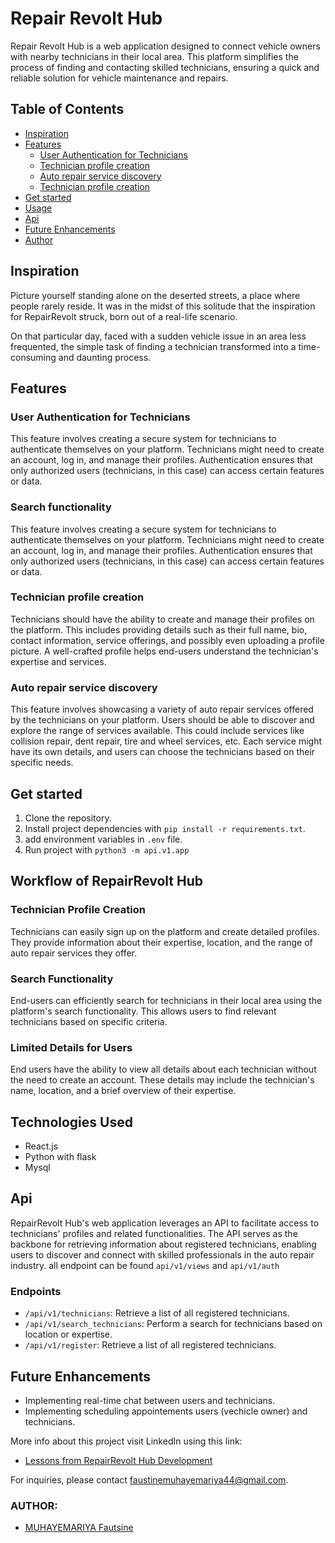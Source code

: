 # Repair Revolt Hub

Repair Revolt Hub is a web application designed to connect vehicle owners with nearby technicians in their local area.
This platform simplifies the process of finding and contacting skilled technicians, ensuring a quick and reliable solution for vehicle maintenance and repairs. 

## Table of Contents

- [Inspiration](#inspiration)
- [Features](#features)
  - [User Authentication for Technicians](#user-authentication-for-technicians)
  - [Technician profile creation](#technician-profile-creation)
  - [Auto repair service discovery](#auto-repair-service-discovery)
  - [Technician profile creation](#technician-profile-creation)
- [Get started](#get-started)
- [Usage](#usage)
- [Api](#api)
- [Future Enhancements](#future-enhancements)
- [Author](#author)

## Inspiration 
Picture yourself standing alone on the deserted streets, a place where people rarely reside. It was in the midst of this solitude that the inspiration for RepairRevolt struck, born out of a real-life scenario.

On that particular day, faced with a sudden vehicle issue in an area less frequented, the simple task of finding a technician transformed into a time-consuming and daunting process. 

## Features

### User Authentication for Technicians
This feature involves creating a secure system for technicians to authenticate themselves on your platform. Technicians might need to create an account, log in, and manage their profiles. Authentication ensures that only authorized users (technicians, in this case) can access certain features or data.

### Search functionality
This feature involves creating a secure system for technicians to authenticate themselves on your platform. Technicians might need to create an account, log in, and manage their profiles. Authentication ensures that only authorized users (technicians, in this case) can access certain features or data.

### Technician profile creation
Technicians should have the ability to create and manage their profiles on the platform. This includes providing details such as their full name, bio, contact information, service offerings, and possibly even uploading a profile picture. A well-crafted profile helps end-users understand the technician's expertise and services.
### Auto repair service discovery
This feature involves showcasing a variety of auto repair services offered by the technicians on your platform. Users should be able to discover and explore the range of services available. This could include services like collision repair, dent repair, tire and wheel services, etc. Each service might have its own details, and users can choose the technicians based on their specific needs.

## Get started

1. Clone the repository.
2. Install project dependencies with
   `pip install -r requirements.txt`.
3. add environment variables in `.env` file.
4. Run project with `python3 -m api.v1.app`

## Workflow of RepairRevolt Hub

### Technician Profile Creation

Technicians can easily sign up on the platform and create detailed profiles. They provide information about their expertise, location, and the range of auto repair services they offer.

### Search Functionality

End-users can efficiently search for technicians in their local area using the platform's search functionality. This allows users to find relevant technicians based on specific criteria.

### Limited Details for Users

End users have the ability to view all details about each technician without the need to create an account. These details may include the technician's name, location, and a brief overview of their expertise.


## Technologies Used

- React.js
- Python with flask
- Mysql

## Api

RepairRevolt Hub's web application leverages an API to facilitate access to technicians' profiles and related functionalities. The API serves as the backbone for retrieving information about registered technicians, enabling users to discover and connect with skilled professionals in the auto repair industry.
all endpoint can be found `api/v1/views` and `api/v1/auth`

### Endpoints
- `/api/v1/technicians`: Retrieve a list of all registered technicians.
- `/api/v1/search_technicians`: Perform a search for technicians based on location or expertise.
- `/api/v1/register`: Retrieve a list of all registered technicians.

## Future Enhancements

- Implementing real-time chat between users and technicians.
- Implementing scheduling appointements users (vechicle owner) and technicians.

More info about this project visit LinkedIn using this link:
 - [Lessons from RepairRevolt Hub Development](https://www.linkedin.com/pulse/lessons-from-repairrevolt-hub-development-muhayemariya-faustine-s2c9f/)

For inquiries, please contact [faustinemuhayemariya44@gmail.com](mailto:faustinemuhayemariya44@gmail.com).

### AUTHOR:
  - [MUHAYEMARIYA Fautsine](https://github.com/faustine-van/AirBnB_clone/edit/master/README.md)
